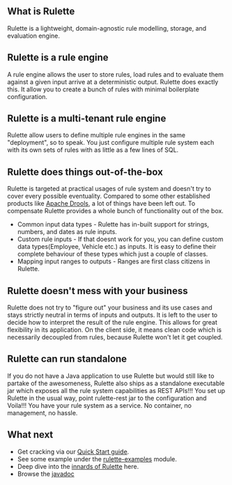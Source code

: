## What is Rulette
Rulette is a lightweight, domain-agnostic rule modelling, storage, and evaluation engine.    

## Rulette is a rule engine
A rule engine allows the user to store rules, load rules and to evaluate them against a given input arrive at a deterministic output. Rulette does exactly this. It allow you to create a bunch of rules with minimal boilerplate configuration.

## Rulette is a multi-tenant rule engine
Rulette allow users to define multiple rule engines in the same "deployment", so to speak. You just configure multiple rule system each with its own sets of rules with as little as a few lines of SQL.

## Rulette does things out-of-the-box
Rulette is targeted at practical usages of rule system and doesn't try to cover every possible eventuality. Compared to some other established products like [Apache Drools](http://www.drools.org), a lot of things have been left out.  To compensate Rulette provides a whole bunch of functionality out of the box. 
* Common input data types - Rulette has in-built support for strings, numbers, and dates as rule inputs.
* Custom rule inputs - If that doesnt work for you, you can define custom data types(Employee, Vehicle etc.) as inputs. It is easy to define their complete behaviour of these types which just a couple of classes.
* Mapping input ranges to outputs - Ranges are first class citizens in Rulette.

## Rulette doesn't mess with your business
Rulette does not try to "figure out" your business and its use cases and stays strictly neutral in terms of inputs and outputs. It is left to the user to decide how to interpret the result of the rule engine. This allows for great flexibility in its application. On the client side, it means clean code which is necessarily decoupled from rules, because Rulette won't let it get coupled.

## Rulette can run standalone
If you do not have a Java application to use Rulette but would still like to partake of the awesomeness, Rulette also ships as a standalone executable jar which exposes all the rule system capabilities as REST APIs!!! You set up Rulette in the usual way, point rulette-rest jar to the configuration and Voila!!! You have your rule system as a service. No container, no management, no hassle.

## What next
* Get cracking via our [Quick Start guide](https://github.com/kislayverma/Rulette/wiki/Quick-start).
* See some example under the [rulette-examples](https://github.com/kislayverma/Rulette/tree/master/rulette-examples/src/main/java/com/github/kislayverma/rulette/example) module.   
* Deep dive into the [innards of Rulette](https://github.com/kislayverma/Rulette/wiki/Architecture) here.   
* Browse the [javadoc](https://github.com/kislayverma/Rulette/wiki/Javadoc)
